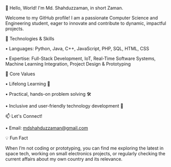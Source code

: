 👋 Hello, World! I'm Md. Shahduzzaman, in short Zaman.

Welcome to my GitHub profile! I am a passionate Computer Science and Engineering student, eager to innovate and contribute to dynamic, impactful projects.


🔧 Technologies & Skills

•	Languages: Python, Java, C++, JavaScript, PHP, SQL, HTML, CSS

•	Expertise: Full-Stack Development, IoT, Real-Time Software Systems, Machine Learning Integration, Project Design & Prototyping


🌟 Core Values

•	Lifelong Learning 🌱

•	Practical, hands-on problem solving 🛠️

•	Inclusive and user-friendly technology development 🤝


📫 Let's Connect!

•	Email: mdshahduzzaman@gmail.com


💡 Fun Fact

When I’m not coding or prototyping, you can find me exploring the latest in space tech, working on small electronics projects, or regularly checking the current affairs about my own country and its relevance.
